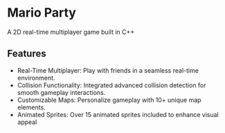 # Mario Party
A 2D real-time multiplayer game built in C++

## Features
- Real-Time Multiplayer: Play with friends in a seamless real-time environment.
- Collision Functionality: Integrated advanced collision detection for smooth gameplay interactions.
- Customizable Maps: Personalize gameplay with 10+ unique map elements.
- Animated Sprites: Over 15 animated sprites included to enhance visual appeal
